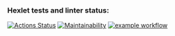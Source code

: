 ### Hexlet tests and linter status:
[![Actions Status](https://github.com/polinchen98/python-project-lvl1/workflows/hexlet-check/badge.svg)](https://github.com/polinchen98/python-project-lvl1/actions)
[![Maintainability](https://api.codeclimate.com/v1/badges/a99a88d28ad37a79dbf6/maintainability)](https://codeclimate.com/github/polinchen98/python-project-lvl1)
[![example workflow](https://github.com/polinchen98/python-project-lvl1/actions/workflows/github-actions.yml/badge.svg)](https://github.com/polinchen98/python-project-lvl1/actions)
